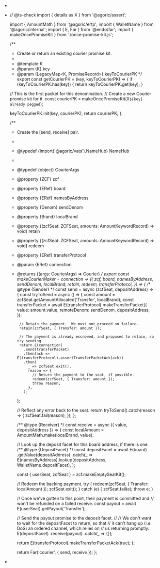 -
- // @ts-check
  import { details as X } from '@agoric/assert';
  
  import { AmountMath } from '@agoric/ertp';
  import { WalletName } from '@agoric/internal';
  import { E, Far } from '@endo/far';
  import { makeOncePromiseKit } from './once-promise-kit.js';
  
  /**
   * Create or return an existing courier promise kit.
   *
   * @template K
   * @param {K} key
   * @param {LegacyMap<K, PromiseRecord<Courier>>} keyToCourierPK
   */
  export const getCourierPK = (key, keyToCourierPK) => {
    if (keyToCourierPK.has(key)) {
      return keyToCourierPK.get(key);
    }
  
    // This is the first packet for this denomination.
    // Create a new Courier promise kit for it.
    const courierPK = makeOncePromiseKit(X`${key} already pegged`);
  
    keyToCourierPK.init(key, courierPK);
    return courierPK;
  };
  
  /**
   * Create the [send, receive] pair.
   *
   * @typedef {import('@agoric/vats').NameHub} NameHub
   *
   * @typedef {object} CourierArgs
   * @property {ZCF} zcf
   * @property {ERef<BoardDepositFacet>} board
   * @property {ERef<NameHub>} namesByAddress
   * @property {Denom} sendDenom
   * @property {Brand} localBrand
   * @property {(zcfSeat: ZCFSeat, amounts: AmountKeywordRecord) => void} retain
   * @property {(zcfSeat: ZCFSeat, amounts: AmountKeywordRecord) => void} redeem
   * @property {ERef<TransferProtocol>} transferProtocol
   * @param {ERef<Connection>} connection
   * @returns {(args: CourierArgs) => Courier}
   */
  export const makeCourierMaker =
    connection =>
    ({
      zcf,
      board,
      namesByAddress,
      sendDenom,
      localBrand,
      retain,
      redeem,
      transferProtocol,
    }) => {
      /** @type {Sender} */
      const send = async (zcfSeat, depositAddress) => {
        const tryToSend = async () => {
          const amount = zcfSeat.getAmountAllocated('Transfer', localBrand);
          const transferPacket = await E(transferProtocol).makeTransferPacket({
            value: amount.value,
            remoteDenom: sendDenom,
            depositAddress,
          });
  
          // Retain the payment.  We must not proceed on failure.
          retain(zcfSeat, { Transfer: amount });
  
          // The payment is already escrowed, and proposed to retain, so try sending.
          return E(connection)
            .send(transferPacket)
            .then(ack => E(transferProtocol).assertTransferPacketAck(ack))
            .then(
              _ => zcfSeat.exit(),
              reason => {
                // Return the payment to the seat, if possible.
                redeem(zcfSeat, { Transfer: amount });
                throw reason;
              },
            );
        };
  
        // Reflect any error back to the seat.
        return tryToSend().catch(reason => {
          zcfSeat.fail(reason);
        });
      };
  
      /** @type {Receiver} */
      const receive = async ({ value, depositAddress }) => {
        const localAmount = AmountMath.make(localBrand, value);
  
        // Look up the deposit facet for this board address, if there is one.
        /** @type {DepositFacet} */
        const depositFacet = await E(board)
          .getValue(depositAddress)
          .catch(_ =>
            E(namesByAddress).lookup(depositAddress, WalletName.depositFacet),
          );
  
        const { userSeat, zcfSeat } = zcf.makeEmptySeatKit();
  
        // Redeem the backing payment.
        try {
          redeem(zcfSeat, { Transfer: localAmount });
          zcfSeat.exit();
        } catch (e) {
          zcfSeat.fail(e);
          throw e;
        }
  
        // Once we've gotten to this point, their payment is committed and
        // won't be refunded on a failed receive.
        const payout = await E(userSeat).getPayout('Transfer');
  
        // Send the payout promise to the deposit facet.
        //
        // We don't want to wait for the depositFacet to return, so that
        // it can't hang up (i.e. DoS) an ordered channel, which relies on
        // us returning promptly.
        E(depositFacet)
          .receive(payout)
          .catch(_ => {});
  
        return E(transferProtocol).makeTransferPacketAck(true);
      };
  
      return Far('courier', { send, receive });
    };
-